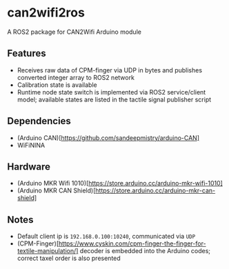 # can2wifi2ros
A ROS2 package for CAN2Wifi Arduino module

## Features
* Receives raw data of CPM-finger via UDP in bytes and publishes converted integer array to ROS2 network
* Calibration state is available
* Runtime node state switch is implemented via ROS2 service/client model; available states are listed in the tactile signal publisher script

## Dependencies
* (Arduino CAN)[https://github.com/sandeepmistry/arduino-CAN]
* WiFiNINA

## Hardware
* (Arduino MKR Wifi 1010)[https://store.arduino.cc/arduino-mkr-wifi-1010]
* (Arduino MKR CAN Shield)[https://store.arduino.cc/arduino-mkr-can-shield]

## Notes
* Default client ip is `192.168.0.100:10240`, communicated via `UDP`
* (CPM-Finger)[https://www.cyskin.com/cpm-finger-the-finger-for-textile-manipulation/] decoder is embedded into the Arduino codes; correct taxel order is also presented